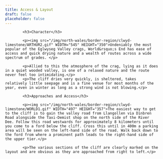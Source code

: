 ```yaml
---
title: Access & Layout
draft: false
placeholder: false
---
```



            <h3>Character</h3>

            <p><img src="/img/north-wales/border-region/clwyd-limestone/ARTHUR2.gif" WIDTH="545" HEIGHT="350">Undeniably the most popular of the Eglwyseg Valley crags, World&rsquo;s End has ease of access and quick drying nature and a wealth of routes across a wide spectrum of grades. </p>

            <p>Allied to this the atmosphere of the crag, lying as it does in a quiet wooded valley, is one of a relaxed nature and the route never feel too intimidating.</p>
            <p>The cliff dries very quickly, is sheltered, takes relatively little seepage and is a fine venue for most months of the year, even in winter as long as a strong wind is not blowing.</p>

            <h3>Approaches and Access</h3>

            <p><img src="/img/north-wales/border-region/clwyd-limestone/WORLD1.gif" WIDTH="497" HEIGHT="357">The easiest way to get to the cliff is to gain the valley road from Llangollen via Dinbren Road alongside the Taxi-Demist shop on the north side of the River Dee. Follow this road westwards for approximately 8 kilometers until you come to a ford below the cliff. Cross this until in 400m a parking area will be seen on the left-hand side of the road. Walk back down to the ford from where a prominent path leads to the right-hand side of the upper tier.</p>

            <p>The various sections of the cliff are clearly marked on the layout and are obvious as they are approached from right to left.</p>




